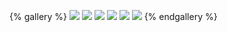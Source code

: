 {% gallery %} 
![](http://cdn.frankfurtlin.top/blog/others/other1.jpg)
![](http://cdn.frankfurtlin.top/blog/others/other2.jpg)
![](http://cdn.frankfurtlin.top/blog/others/other3.jpg)
![](http://cdn.frankfurtlin.top/blog/others/other4.jpg)
![](http://cdn.frankfurtlin.top/blog/others/other5.jpg)
![](http://cdn.frankfurtlin.top/blog/others/other6.jpg)
{% endgallery %}